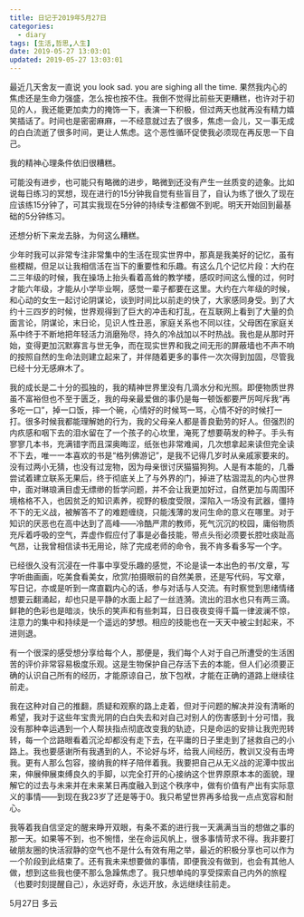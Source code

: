 ```yaml
---
title: 日记于2019年5月27日
categories:
  - diary
tags: [生活,哲思,人生]
date: 2019-05-27 13:03:01
updated: 2019-05-27 13:03:01
---
```


最近几天舍友一直说 you look sad. you are sighing all the time. 果然我内心的焦虑还是生命力强盛，怎么按也按不住。我倒不觉得比前些天更糟糕，也许对于初见的人，我还能更加卖力的掩饰一下，表演一下积极，但过两天也就再没有精力嬉笑插话了。时间也是密密麻麻，一不经意就过去了很多，焦虑一会儿，又一事无成的白白流逝了很多时间，更让人焦虑。这个恶性循环促使我必须现在再反思一下自己。

我的精神心理条件依旧很糟糕。

可能没有进步，也可能只有略微的进步，略微到还没有产生一丝质变的迹象。比如说每日练习的冥想，现在进行的15分钟我自觉有些盲目了，自认为练了很久了现在应该练15分钟了，可其实我现在5分钟的持续专注都做不到呢。明天开始回到最基础的5分钟练习。

还想分析下来龙去脉，为何这么糟糕。

少年时我可以非常专注非常集中的生活在现实世界中，那真是我美好的记忆，虽有些模糊，但足以让我相信活在当下的重要性和乐趣。有这么几个记忆片段：大约在二三年级的时候，我在操场上抬头看着高耸的教学楼，感叹时间这么慢的过，何时才能六年级，才能从小学毕业啊，感觉一辈子都要在这里。大约在六年级的时候，和心动的女生一起讨论阴谋论，谈到时间比以前走的快了，大家感同身受。到了大约十三四岁的时候，世界观得到了巨大的冲击和打乱，在互联网上看到了大量的负面言论，阴谋论，末日论，见识人性丑恶，家庭关系也不同以往，父母困在家庭关系中终于不断地把年轻活力消磨殆尽，持久的冷战加以不时热战。我也是从那时开始，变得更加沉默寡言与世无争，而在现实世界和我之间无形的屏蔽墙也不声不响的按照自然的生命法则建立起来了，并伴随着更多的事件一次次得到加固，尽管我已经十分无感麻木了。

我的成长是二十分的孤独的，我的精神世界里没有几滴水分和光照。即便物质世界虽不富裕但也不至于匮乏，我的母亲最爱做的事仍是每一顿饭都要严厉呵斥我“再多吃一口”，掉一口饭，摔一个碗，心情好的时候骂一骂，心情不好的时候打一打。很多时候我都能理解她的行为，我的父母亲人都是善良勤劳的好人。但强烈的内疚感和咽下去的泪水留在了一个孩子的心坎里，淹死了想要萌发的种子。手头有寥寥几本书，充满错字而且深奥晦涩，纸张也非常难闻，几次想拿起来读但完全读不下去，唯一一本喜欢的书是“格列佛游记”，是我不记得几岁时从亲戚家要来的。没有过两小无猜，也没有过宠物，因为母亲很讨厌猫猫狗狗。人是有本能的，几番尝试着建立联系无果后，终于彻底关上了与外界的门，掉进了枯涸混乱的内心世界中，面对琳琅满目虚无缥缈的哲学问题，并不会让我更加好过，自然更加与周围环境格格不入，也因贫乏的知识素养，视野的极度受限，深陷入一场没有武器，僵持不下的无义战，被解答不了的难题缠绕，只能浅薄的发问生命的意义在哪里。对于知识的厌恶也在高中达到了高峰——冷酷严肃的教师，死气沉沉的校园，庸俗物质充斥着呼吸的空气，弄虚作假应付了事是必备技能，带点头衔必须要长腔吐痰趾高气昂，让我曾相信读书无用论，除了完成老师的命令，我不肯多看多写一个字。

已经很久没有沉浸在一件事中享受乐趣的感觉，不论是读一本出色的书/文章，写字听曲画画，吃美食看美女，欣赏/拍摄眼前的自然美景，还是写代码，写文章，写日记，亦或是听到一席直戳内心的话，参与对话与人交流。有时察觉到思绪情绪想要云翻涌起，却也只是平静的水面上起了一丝涟漪。流出的泪水也只有两三滴。鲜艳的色彩也是暗淡，快乐的笑声和有些刺耳，日日夜夜变得千篇一律波澜不惊，注意力的集中和持续是一个遥远的梦想。相应的技能也在一天天中被尘封起来，不进则退。

有一个很深的感受想分享给每个人，那便是，我们每个人对于自己所遭受的生活困苦的评价非常容易极度乐观。这是生物保护自己存活下去的本能，但人们必须要正确的认识自己所有的经历，才能原谅自己，放下包袱，才能在正确的道路上继续往前走。

我在这种对自己的推翻，质疑和观察的路上走着，但对于问题的解决并没有清晰的希望，我对于这些年宝贵光阴的白白失去和对自己对别人的伤害感到十分可惜，我没有那种幸运遇到一个人帮扶指点彻底改变我的轨迹，只是命运的安排让我兜兜转转，每一个岔路眼看着沉沦却都没有走下去，在平庸的日子里走到了拯救自己的小路上。我也要感谢所有我遇到的人，不论好与坏，给我人间经历，教训又没有击垮我。更有人那么包容，接纳我的样子陪伴着我。我要把自己从无义战的泥潭中拔出来，伸展伸展束缚良久的手脚，以完全打开的心接纳这个世界原原本本的面貌，理解它的过去与未来并在未来某日再度融入到这个秩序中，做有价值有产出有实际意义的事情——到现在我23岁了还是等于0。我只希望世界再多给我一点点宽容和耐心。

我等着我自信坚定的醒来睁开双眼，有条不紊的进行我一天满满当当的想做之事的那一天。如果等不到，也不惋惜，坐在命运风帆上，很多事情苛求不得。我非要打破朋友圈的快活寂静的空气也不是什么有效有用之举，最近的积极分享也可以作为一个阶段到此结束了。还有我未来想要做的事情，即便我没有做到，也会有其他人做，想到这些我也便不那么急躁焦虑了。我只想单纯的享受探索自己内外的旅程（也要时刻提醒自己），永远好奇，永远开放，永远继续往前走。

5月27日
多云
